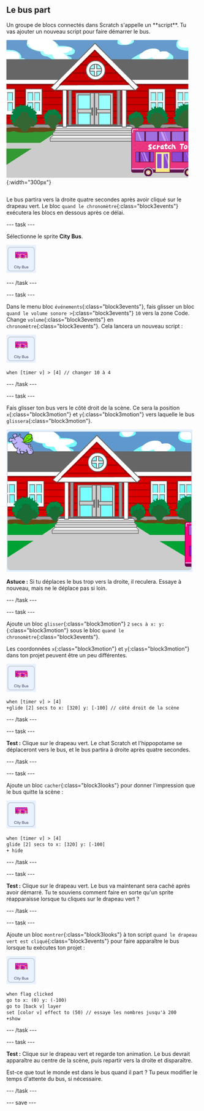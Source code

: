 ## Le bus part

<div style="display: flex; flex-wrap: wrap">
<div style="flex-basis: 200px; flex-grow: 1; margin-right: 15px;">
Un groupe de blocs connectés dans Scratch s'appelle un **script**. Tu vas ajouter un nouveau script pour faire démarrer le bus.
</div>
<div>

![La scène montrant que le bus s'est déplacé vers la droite.](images/bus-leaving.png){:width="300px"}

</div>
</div>

Le bus partira vers la droite quatre secondes après avoir cliqué sur le drapeau vert. Le bloc `quand le chronomètre`{:class="block3events"} exécutera les blocs en dessous après ce délai.

--- task ---

Sélectionne le sprite **City Bus**.

![Le sprite du City Bus.](images/bus-sprite.png)

--- /task ---

--- task ---

Dans le menu bloc `événements`{:class="block3events"}, fais glisser un bloc `quand le volume sonore >`{:class="block3events"} `10` vers la zone Code. Change `volume`{:class="block3events"} en `chronomètre`{:class="block3events"}. Cela lancera un nouveau script :

![Le sprite du City Bus.](images/bus-sprite.png)

```blocks3
when [timer v] > [4] // changer 10 à 4
```

--- /task ---

--- task ---

Fais glisser ton bus vers le côté droit de la scène. Ce sera la position `x`{:class="block3motion"} et `y`{:class="block3motion"} vers laquelle le bus `glissera`{:class="block3motion"}.

![](images/bus-right.png)

**Astuce :** Si tu déplaces le bus trop vers la droite, il reculera. Essaye à nouveau, mais ne le déplace pas si loin.

--- /task ---

--- task ---

Ajoute un bloc `glisser`{:class="block3motion"} `2` `secs à x: y:`{:class="block3motion"} sous le bloc `quand le chronomètre`{:class="block3events"}.

Les coordonnées `x`{:class="block3motion"} et `y`{:class="block3motion"} dans ton projet peuvent être un peu différentes.

![Le sprite du City Bus.](images/bus-sprite.png)

```blocks3
when [timer v] > [4] 
+glide [2] secs to x: [320] y: [-100] // côté droit de la scène
```

--- /task ---

--- task ---

**Test :** Clique sur le drapeau vert. Le chat Scratch et l'hippopotame se déplaceront vers le bus, et le bus partira à droite après quatre secondes.

--- /task ---

--- task ---

Ajoute un bloc `cacher`{:class="block3looks"} pour donner l'impression que le bus quitte la scène :

![Le sprite du City Bus.](images/bus-sprite.png)

```blocks3
when [timer v] > [4] 
glide [2] secs to x: [320] y: [-100]
+ hide
```
--- /task ---

--- task ---

**Test :** Clique sur le drapeau vert. Le bus va maintenant sera caché après avoir démarré. Tu te souviens comment faire en sorte qu'un sprite réapparaisse lorsque tu cliques sur le drapeau vert ?

--- /task ---

--- task ---

Ajoute un bloc `montrer`{:class="block3looks"} à ton script `quand le drapeau vert est cliqué`{:class="block3events"} pour faire apparaître le bus lorsque tu exécutes ton projet :

![Le sprite du City Bus.](images/bus-sprite.png)

```blocks3
when flag clicked
go to x: (0) y: (-100)
go to [back v] layer
set [color v] effect to (50) // essaye les nombres jusqu'à 200
+show
```

--- /task ---

--- task ---

**Test :** Clique sur le drapeau vert et regarde ton animation. Le bus devrait apparaître au centre de la scène, puis repartir vers la droite et disparaître.

Est-ce que tout le monde est dans le bus quand il part ? Tu peux modifier le temps d'attente du bus, si nécessaire.

--- /task ---

--- save ---

